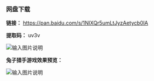 ### 网盘下载

**链接：** https://pan.baidu.com/s/1NIXQr5umLtJyzAetycb0lA 

**提取码：** uv3v

![输入图片说明](https://images.gitee.com/uploads/images/2020/0820/115735_76452b86_7785827.jpeg "图怪兽_6019894cc394ad904689234b6cf6b4c7_99096.jpg")

 **兔子猎手游戏效果预览：** 

![输入图片说明](https://images.gitee.com/uploads/images/2020/0805/203820_6bf3afe5_7785827.png "1.png")